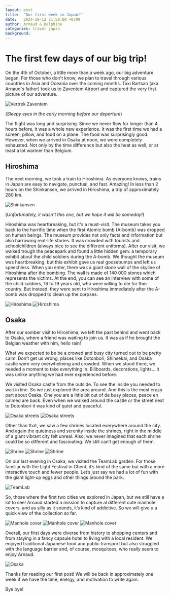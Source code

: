 ```yaml
---
layout: post
title:  "Our first week in Japan!"
date:   2024-10-12 21:50:00 +0700
author: Arnaud & Delphine
categories: travel japan
background: 
---
```


# The first few days of our big trip!

On the 4th of October, a little more than a week ago, our big adventure began. For those who don't know, we plan to travel through various countries in Asia and Oceania over the coming months. Taxi Bartsan (aka Arnaud's father) took us to Zaventem Airport and captured the very first picture of our adventure.

<img class="img-fluid" src="/img/posts/travel/Week1Japan/zaventem.JPEG" alt="Vertrek Zaventem">

(*Sleepy eyes in the early morning before our departure*)

The flight was long and surprising. Since we never flew for longer than 4 hours before, it was a whole new experience. It was the first time we had a screen, pillow, and food on a plane. The food was surprisingly good. However, when we arrived in Osaka at noon, we were completely exhausted. Not only by the time difference but also the heat as well, or at least a lot warmer than Belgium.

## Hiroshima

The next morning, we took a train to Hiroshima. As everyone knows, trains in Japan are easy to navigate, punctual, and fast. Amazing! In less than 2 hours on the Shinkansen, we arrived in Hiroshima, a trip of approximately 280 km.

<img class="img-fluid" src="/img/posts/travel/Week1Japan/train.JPEG" alt="Shinkansen">

(*Unfortunately, it wasn’t this one, but we hope it will be someday!*)

Hiroshima was heartbreaking, but it's a must-visit. The museum takes you back to the horrific time when the first Atomic bomb (A-bomb) was dropped on human beings. The museum provides not only facts and information but also harrowing real-life stories. It was crowded with tourists and schoolchildren (always nice to see the different uniforms). After our visit, we walked trough the peacepark and found a little hidden gem: a temporary exhibit about the child soldiers during the A-bomb. We thought the museum was heartbreaking, but this exhibit gave us real goosebumps and left us speechless. When you enter, there was a giant stone wall of the skyline of Hiroshima after the bombing. The wall is made of 140 000 stones which represents the victims. At the end, you can see an interview with some of the child soldiers, 16 to 19 years old, who were willing to die for their country. But instead, they were sent to Hiroshima immediately after the A-bomb was dropped to clean up the corpses.

<img class="img-fluid" src="/img/posts/travel/Week1Japan/hiroshima1.JPEG" alt="Hiroshima">
<img class="img-fluid" src="/img/posts/travel/Week1Japan/hiroshima2.JPEG" alt="Hiroshima">

## Osaka

After our somber visit to Hiroshima, we left the past behind and went back to Osaka, where a friend was waiting to join us. It was as if he brought the Belgian weather with him, hello rain!

What we expected to be be a crowed and busy city turned out to be pretty calm. Don’t get us wrong, places like Dotonbori, Shinsekai, and Osaka castle were very overwhelming and crowded. When we stood there, we needed a moment to take everything in. Billboards, decorations, lights… it was unlike anything we had ever experienced before.

We visited Osaka castle from the outside. To see the inside you needed to wait in line. So we just explored the area around. And this is the most crazy part about Osaka. One you are a little bit out of de busy places, peace en calmed are back. Even when we walked around the castle or the street next to Dotonbori it was kind of quiet and peaceful.


<img class="img-fluid" src="/img/posts/travel/Week1Japan/dotonbori1.JPEG" alt="Osaka streets">
<img class="img-fluid" src="/img/posts/travel/Week1Japan/dotonbori2.JPEG" alt="Osaka streets">

Other than that, we saw a few shrines located everywhere around the city. And again the quietness and serenity inside the shrines, right in the middle of a giant vibrant city felt unreal. Also, we never imagined that each shrine could be so different and fascinating. We still can’t get enough of them.


<img class="img-fluid" src="/img/posts/travel/Week1Japan/shrine1.JPEG" alt="Shrine">
<img class="img-fluid" src="/img/posts/travel/Week1Japan/shrine2.JPEG" alt="Shrine">
<img class="img-fluid" src="/img/posts/travel/Week1Japan/shrine3.JPEG" alt="Shrine">

On our last evening in Osaka, we visited the TeamLab garden. For those familiar with the Light Festival in Ghent, it’s kind of the same but with a more interactive touch and fewer people. Let’s just say we had a lot of fun with the giant light-up eggs and other things around the park.

<img class="img-fluid" src="/img/posts/travel/Week1Japan/garden.JPEG" alt="TeamLab">

So, those where the first two cities we explored in Japan, but we still have a lot to see!
Arnaud started a mission to capture al different cute manhole covers, and as silly as it sounds, it’s kind of addictive. So we will give u a quick view of the collection so far.

<img class="img-fluid" src="/img/posts/travel/Week1Japan/manholeCover1.JPEG" alt="Manhole cover">
<img class="img-fluid" src="/img/posts/travel/Week1Japan/manholeCover2.JPEG" alt="Manhole cover">
<img class="img-fluid" src="/img/posts/travel/Week1Japan/manholeCover3.JPEG" alt="Manhole cover">

Overall, our first days were diverse from history to shopping centers and from staying in a fancy capsule hotel to living with a local resident. We enjoyed traditional Japanese food and public transport but also struggled with the language barrier and, of course, mosquitoes, who really seem to enjoy Arnaud.

<img class="img-fluid" src="/img/posts/travel/Week1Japan/osaka.JPEG" alt="Osaka">

Thanks for reading our first post! We will be back in approximately one week if we have the time, energy, and motivation to write again.

Bye bye!

